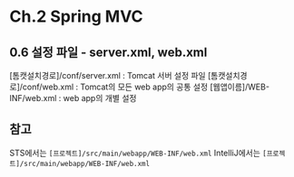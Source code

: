 # Ch.2 Spring MVC

## 0.6 설정 파일 - server.xml, web.xml

[톰캣설치경로]/conf/server.xml : Tomcat 서버 설정 파일
[톰캣설치경로]/conf/web.xml : Tomcat의 모든 web app의 공통 설정
[웹앱이름]/WEB-INF/web.xml : web app의 개별 설정

## 참고

STS에서는 `[프로젝트]/src/main/webapp/WEB-INF/web.xml`
IntelliJ에서는 `[프로젝트]/src/main/webapp/WEB-INF/web.xml`
